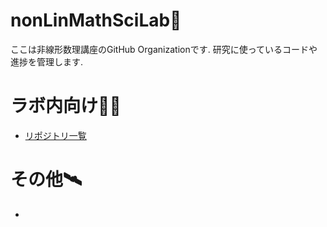 # nonLinMathSciLab🌳
ここは非線形数理講座のGitHub Organizationです. 研究に使っているコードや進捗を管理します. 

# ラボ内向け👨‍🔬
- [リポジトリ一覧](https://github.com/nonLinMathSciLab/repositoryCatalog)

# その他🛰️
- 
